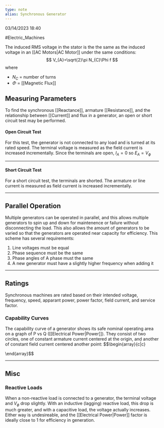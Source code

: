 ```yaml
---
type: note
alias: Synchronous Generator
---
```

03/14/2023 18:40

  #Electric_Machines 



The induced RMS voltage in the stator is the the same as the induced voltage in an [[AC Motors|AC Motor]] under the same conditions:
$$
V_{A}=\sqrt{2}\pi N_{C}\Phi f
$$
where
- $N_C$ = number of turns
- $\Phi$ = [[Magnetic Flux]]



## Measuring Parameters
To find the synchronous [[Reactance]], armature [[Resistance]], and the relationship between [[Current]] and flux in a generator, an open or short circuit test may be performed. 

#### Open Circuit Test
For this test, the generator is not connected to any load and is turned at its rated speed. The terminal voltage is measured as the field current is increased incrementally. Since the terminals are open, $I_A=0$ so $E_A=V_\phi$

---

#### Short Circuit Test
For a short circuit test, the terminals are shorted. The armature or line current is measured as field current is increased incrementally.

---

## Parallel Operation
Multiple generators can be operated in parallel, and this allows multiple generators to spin up and down for maintenence or failure without disconnecting the load. This also allows the amount of generators to be varied so that the generators are operated near capacity for efficiency. This scheme has several requirements:
1. Line voltages must be equal
2. Phase sequence must be the same
3. Phase angles  of A phase must the same
4. A new generator must have a slightly higher frequency when adding it

---

## Ratings
Synchronous machines are rated based on their intended voltage, frequency, speed, apparant power, power factor, field current, and service factor. 

### Capability Curves
The capability curve of a generator shows its safe nominal operating area on a graph of P vs Q ([[Electrical Power|Power]]). They consist of two circles, one of constant armature current centered at the origin, and another of constant field current centered another point:
$$\begin{array}{c|c}

\end{array}$$

---
## Misc
### Reactive Loads
When a non-reactive load is connected to a generator, the terminal voltage and $V_\phi$ drop slightly. With an inductive (lagging) reactive load, this drop is much greater, and with a capacitive load, the voltage actually increases. Either way is undesireable, and the [[Electrical Power|Power]] factor is ideally close to 1 for efficiency in generation. 